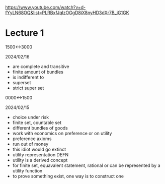 https://www.youtube.com/watch?v=d-fYyLN68OQ&list=PLRBxfJqlzOGgD8iX8nyHD3dXr7B_iG1GK

# Lecture 1

1500<->3000

2024/02/16

- are complete and transitive
- finite amount of bundles
- is indifferent to
- superset
- strict super set

0000<->1500

2024/02/15

- choice under risk
- finite set, countable set
- different bundles of goods
- work with economics on preference or on utility
- preference axioms
- run out of money
- this idiot would go extinct
- utility representation DEFN
- utility is a derived concept
- for finite set, equavalent statement, rational or can be represented by a utility function
- to prove something exist, one way is to construct one
